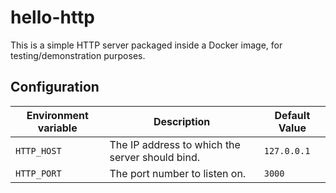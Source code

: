 # hello-http

This is a simple HTTP server packaged inside a Docker image, for testing/demonstration purposes.

## Configuration

| Environment variable | Description                                     | Default Value |
| -------------------- | ----------------------------------------------- | ------------- |
| `HTTP_HOST`          | The IP address to which the server should bind. | `127.0.0.1`   |
| `HTTP_PORT`          | The port number to listen on.                   | `3000`        |

